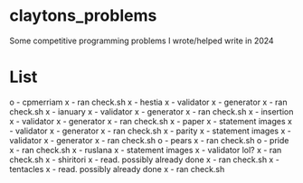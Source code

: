 # claytons_problems
Some competitive programming problems I wrote/helped write in 2024

# List
o - cpmerriam
    x - ran check.sh
x - hestia
    x - validator
    x - generator
    x - ran check.sh
x - ianuary
    x - validator
    x - generator
    x - ran check.sh
x - insertion
    x - validator
    x - generator
    x - ran check.sh
x - paper
    x - statement images
    x - validator
    x - generator
    x - ran check.sh
x - parity
    x - statement images
    x - validator
    x - generator
    x - ran check.sh
o - pears
    x - ran check.sh
o - pride
    x - ran check.sh
x - ruslana
    x - statement images
    x - validator lol?
    x - ran check.sh
x - shiritori
    x - read. possibly already done
    x - ran check.sh
x - tentacles
    x - read. possibly already done
    x - ran check.sh
